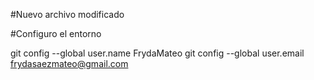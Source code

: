 #Nuevo archivo modificado

#Configuro el entorno

git config --global user.name FrydaMateo
git config --global user.email frydasaezmateo@gmail.com